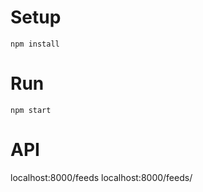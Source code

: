 # Setup

```
npm install
```


# Run

```
npm start
```

# API

localhost:8000/feeds
localhost:8000/feeds/<some-id>